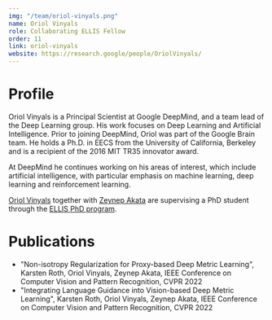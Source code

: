 ```yaml
---
img: "/team/oriol-vinyals.png"
name: Oriol Vinyals
role: Collaborating ELLIS Fellow
order: 11
link: oriol-vinyals
website: https://research.google/people/OriolVinyals/
---
```


# Profile
Oriol Vinyals is a Principal Scientist at Google DeepMind, and a team lead of the Deep Learning group. His work focuses on Deep Learning and Artificial Intelligence. Prior to joining DeepMind, Oriol was part of the Google Brain team. He holds a Ph.D. in EECS from the University of California, Berkeley and is a recipient of the 2016 MIT TR35 innovator award.

At DeepMind he continues working on his areas of interest, which include artificial intelligence, with particular emphasis on machine learning, deep learning and reinforcement learning.

[Oriol Vinyals](https://research.google/people/OriolVinyals/) together with [Zeynep Akata](https://www.eml-unitue.de/people/zeynep-akata) are supervising a PhD student through the [ELLIS PhD program](https://ellis.eu/).


# Publications

- "Non-isotropy Regularization for Proxy-based Deep Metric Learning", Karsten Roth, Oriol Vinyals, Zeynep Akata, IEEE Conference on Computer Vision and Pattern Recognition, CVPR 2022
- "Integrating Language Guidance into Vision-based Deep Metric Learning", Karsten Roth, Oriol Vinyals, Zeynep Akata, IEEE Conference on Computer Vision and Pattern Recognition, CVPR 2022
